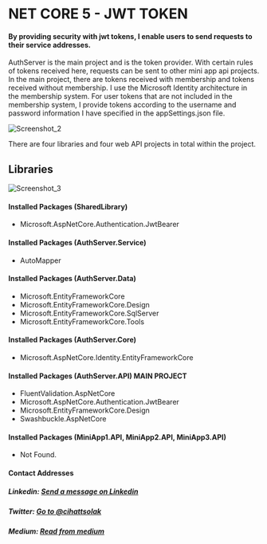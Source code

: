 # NET CORE 5 - JWT TOKEN

#### By providing security with jwt tokens, I enable users to send requests to their service addresses.

AuthServer is the main project and is the token provider. With certain rules of tokens received here, requests can be sent to other mini app api projects. In the main project, there are tokens received with membership and tokens received without membership. I use the Microsoft Identity architecture in the membership system. For user tokens that are not included in the membership system, I provide tokens according to the username and password information I have specified in the appSettings.json file.

![Screenshot_2](https://user-images.githubusercontent.com/54249736/109346531-e3ed6680-7882-11eb-8b68-b162fcaa8acd.png)

There are four libraries and four web API projects in total within the project.

## Libraries
![Screenshot_3](https://user-images.githubusercontent.com/54249736/109346864-565e4680-7883-11eb-8380-e6e9f07bd84f.png)

#### Installed Packages (SharedLibrary)
* Microsoft.AspNetCore.Authentication.JwtBearer

#### Installed Packages (AuthServer.Service)
* AutoMapper

#### Installed Packages (AuthServer.Data)
* Microsoft.EntityFrameworkCore
* Microsoft.EntityFrameworkCore.Design 
* Microsoft.EntityFrameworkCore.SqlServer
* Microsoft.EntityFrameworkCore.Tools

#### Installed Packages (AuthServer.Core)
* Microsoft.AspNetCore.Identity.EntityFrameworkCore

#### Installed Packages (AuthServer.API) MAIN PROJECT
* FluentValidation.AspNetCore
* Microsoft.AspNetCore.Authentication.JwtBearer
* Microsoft.EntityFrameworkCore.Design
* Swashbuckle.AspNetCore

#### Installed Packages (MiniApp1.API, MiniApp2.API, MiniApp3.API)
* Not Found.

#### Contact Addresses
##### Linkedin: [Send a message on Linkedin](https://www.linkedin.com/in/cihatsolak/) 
##### Twitter: [Go to @cihattsolak](https://twitter.com/cihattsolak)
##### Medium: [Read from medium](https://cihatsolak.medium.com/)
